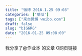 ```yaml
---
title: "微博 2016.1.25 09:08"
categories: ["嘀咕"]
tags: ["来自微博 weibo.com"]
draft: false
slug: "bIG6RG"
date: "2016-01-25 09:08:00"
---
```


<p>我分享了@作业本 的文章 O网页链接 ​​​​</p>
